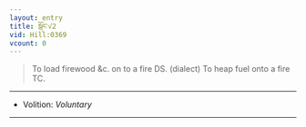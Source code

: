```yaml
---
layout: entry
title: སྒོང་√2
vid: Hill:0369
vcount: 0
---
```

> To load firewood &c\. on to a fire DS\. (dialect) To heap fuel onto a fire TC\.

---
* Volition: _Voluntary_

---

